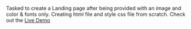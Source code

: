 Tasked to create a Landing page after being provided with an image and color & fonts only. Creating html file and style css file from scratch. 
Check out the [Live Demo](https://zvikomboreronyambuya.github.io/Landing-Page/)
